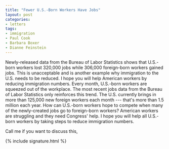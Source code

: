 ```yaml
---
title: "Fewer U.S.-Born Workers Have Jobs"
layout: post
categories:
- letters
tags:
- immigration
- Paul Cook
- Barbara Boxer
- Dianne Feinstein
---
```


Newly-released data from the Bureau of Labor Statistics shows that U.S.-born workers lost 320,000 jobs while 306,000 foreign-born workers gained jobs. This is unacceptable and is another example why immigration to the U.S. needs to be reduced. I hope you will help American workers by reducing immigration numbers. Every month, U.S.-born workers are squeezed out of the workplace. The most recent jobs data from the Bureau of Labor Statistics only reinforces this trend. The U.S. currently brings in more than 125,000 new foreign workers each month --- that's more than 1.5 million each year. How can U.S.-born workers hope to compete when many of the newly-created jobs go to foreign-born workers? American workers are struggling and they need Congress' help. I hope you will help all U.S.-born workers by taking steps to reduce immigration numbers.

Call me if you want to discuss this,

{% include signature.html %}
